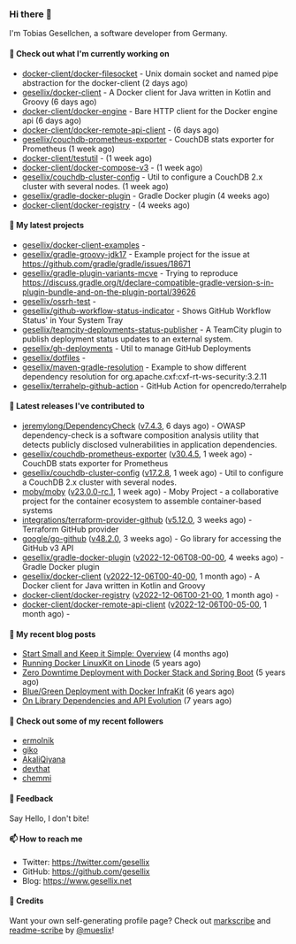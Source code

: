 ### Hi there 👋

I'm Tobias Gesellchen, a software developer from Germany.

#### 👷 Check out what I'm currently working on

- [docker-client/docker-filesocket](https://github.com/docker-client/docker-filesocket) - Unix domain socket and named pipe abstraction for the docker-client (2 days ago)
- [gesellix/docker-client](https://github.com/gesellix/docker-client) - A Docker client for Java written in Kotlin and Groovy (6 days ago)
- [docker-client/docker-engine](https://github.com/docker-client/docker-engine) - Bare HTTP client for the Docker engine api (6 days ago)
- [docker-client/docker-remote-api-client](https://github.com/docker-client/docker-remote-api-client) -  (6 days ago)
- [gesellix/couchdb-prometheus-exporter](https://github.com/gesellix/couchdb-prometheus-exporter) - CouchDB stats exporter for Prometheus (1 week ago)
- [docker-client/testutil](https://github.com/docker-client/testutil) -  (1 week ago)
- [docker-client/docker-compose-v3](https://github.com/docker-client/docker-compose-v3) -  (1 week ago)
- [gesellix/couchdb-cluster-config](https://github.com/gesellix/couchdb-cluster-config) - Util to configure a CouchDB 2.x cluster with several nodes. (1 week ago)
- [gesellix/gradle-docker-plugin](https://github.com/gesellix/gradle-docker-plugin) - Gradle Docker plugin (4 weeks ago)
- [docker-client/docker-registry](https://github.com/docker-client/docker-registry) -  (4 weeks ago)

#### 🌱 My latest projects

- [gesellix/docker-client-examples](https://github.com/gesellix/docker-client-examples) - 
- [gesellix/gradle-groovy-jdk17](https://github.com/gesellix/gradle-groovy-jdk17) - Example project for the issue at https://github.com/gradle/gradle/issues/18671
- [gesellix/gradle-plugin-variants-mcve](https://github.com/gesellix/gradle-plugin-variants-mcve) - Trying to reproduce https://discuss.gradle.org/t/declare-compatible-gradle-version-s-in-plugin-bundle-and-on-the-plugin-portal/39626
- [gesellix/ossrh-test](https://github.com/gesellix/ossrh-test) - 
- [gesellix/github-workflow-status-indicator](https://github.com/gesellix/github-workflow-status-indicator) - Shows GitHub Workflow Status&#39; in Your System Tray
- [gesellix/teamcity-deployments-status-publisher](https://github.com/gesellix/teamcity-deployments-status-publisher) - A TeamCity plugin to publish deployment status updates to an external system.
- [gesellix/gh-deployments](https://github.com/gesellix/gh-deployments) - Util to manage GitHub Deployments
- [gesellix/dotfiles](https://github.com/gesellix/dotfiles) - 
- [gesellix/maven-gradle-resolution](https://github.com/gesellix/maven-gradle-resolution) - Example to show different dependency resolution for org.apache.cxf:cxf-rt-ws-security:3.2.11
- [gesellix/terrahelp-github-action](https://github.com/gesellix/terrahelp-github-action) - GitHub Action for opencredo/terrahelp

#### 🔭 Latest releases I've contributed to

- [jeremylong/DependencyCheck](https://github.com/jeremylong/DependencyCheck) ([v7.4.3](https://github.com/jeremylong/DependencyCheck/releases/tag/v7.4.3), 6 days ago) - OWASP dependency-check is a software composition analysis utility that detects publicly disclosed vulnerabilities in application dependencies.
- [gesellix/couchdb-prometheus-exporter](https://github.com/gesellix/couchdb-prometheus-exporter) ([v30.4.5](https://github.com/gesellix/couchdb-prometheus-exporter/releases/tag/v30.4.5), 1 week ago) - CouchDB stats exporter for Prometheus
- [gesellix/couchdb-cluster-config](https://github.com/gesellix/couchdb-cluster-config) ([v17.2.8](https://github.com/gesellix/couchdb-cluster-config/releases/tag/v17.2.8), 1 week ago) - Util to configure a CouchDB 2.x cluster with several nodes.
- [moby/moby](https://github.com/moby/moby) ([v23.0.0-rc.1](https://github.com/moby/moby/releases/tag/v23.0.0-rc.1), 1 week ago) - Moby Project - a collaborative project for the container ecosystem to assemble container-based systems
- [integrations/terraform-provider-github](https://github.com/integrations/terraform-provider-github) ([v5.12.0](https://github.com/integrations/terraform-provider-github/releases/tag/v5.12.0), 3 weeks ago) - Terraform GitHub provider
- [google/go-github](https://github.com/google/go-github) ([v48.2.0](https://github.com/google/go-github/releases/tag/v48.2.0), 3 weeks ago) - Go library for accessing the GitHub v3 API
- [gesellix/gradle-docker-plugin](https://github.com/gesellix/gradle-docker-plugin) ([v2022-12-06T08-00-00](https://github.com/gesellix/gradle-docker-plugin/releases/tag/v2022-12-06T08-00-00), 4 weeks ago) - Gradle Docker plugin
- [gesellix/docker-client](https://github.com/gesellix/docker-client) ([v2022-12-06T00-40-00](https://github.com/gesellix/docker-client/releases/tag/v2022-12-06T00-40-00), 1 month ago) - A Docker client for Java written in Kotlin and Groovy
- [docker-client/docker-registry](https://github.com/docker-client/docker-registry) ([v2022-12-06T00-21-00](https://github.com/docker-client/docker-registry/releases/tag/v2022-12-06T00-21-00), 1 month ago) - 
- [docker-client/docker-remote-api-client](https://github.com/docker-client/docker-remote-api-client) ([v2022-12-06T00-05-00](https://github.com/docker-client/docker-remote-api-client/releases/tag/v2022-12-06T00-05-00), 1 month ago) - 

#### 📜 My recent blog posts

- [Start Small and Keep it Simple: Overview](https://www.gesellix.net/post/start-small-keep-it-simple-overview/) (4 months ago)
- [Running Docker LinuxKit on Linode](https://www.gesellix.net/post/running-docker-linuxkit-on-linode/) (5 years ago)
- [Zero Downtime Deployment with Docker Stack and Spring Boot](https://www.gesellix.net/post/zero-downtime-deployment-with-docker-stack-and-spring-boot/) (5 years ago)
- [Blue/Green Deployment with Docker InfraKit](https://www.gesellix.net/post/blue-green-deployment-with-docker-infrakit/) (6 years ago)
- [On Library Dependencies and API Evolution](https://www.gesellix.net/post/choosing-a-library/) (7 years ago)



#### 👯 Check out some of my recent followers

- [ermolnik](https://github.com/ermolnik)
- [giko](https://github.com/giko)
- [AkaliQiyana](https://github.com/AkaliQiyana)
- [devthat](https://github.com/devthat)
- [chemmi](https://github.com/chemmi)

#### 💬 Feedback

Say Hello, I don't bite!

#### 📫 How to reach me

- Twitter: https://twitter.com/gesellix
- GitHub: https://github.com/gesellix
- Blog: https://www.gesellix.net

#### 🙇 Credits

Want your own self-generating profile page? Check out [markscribe](https://github.com/muesli/markscribe)
and [readme-scribe](https://github.com/muesli/readme-scribe) by [@mueslix](https://twitter.com/mueslix)!
